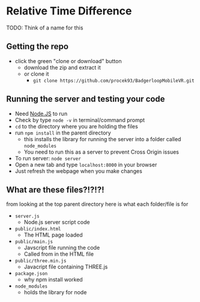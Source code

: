 # Relative Time Difference
TODO: Think of a name for this

## Getting the repo
  - click the green "clone or download" button 
    - download the zip and extract it
    - or clone it 
        - `git clone https://github.com/procek93/BadgerloopMobileVR.git` 

## Running the server and testing your code
- Need [Node.JS](http://nodejs.org/en/download/) to run
- Check by type `node -v` in terminal/command prompt
- `cd` to the directory where you are holding the files
- run `npm install` in the parent directory
    - this installs the library for running the server into a folder called `node_modules`
    - You need to run this as a server to prevent Cross Origin issues
- To run server: `node server`
- Open a new tab and type `localhost:8000` in your browser
- Just refresh the webpage when you make changes

## What are these files?!?!?!
from looking at the top parent directory here is what each folder/file is for

- `server.js`
    - Node.js server script code  
- `public/index.html`
    - The HTML page loaded 
- `public/main.js`
    - Javscript file running the code
    - Called from in the HTML file
- `public/three.min.js`
    - Javacript file containing THREE.js
- `package.json`
    - why npm install worked
- `node_modules`
    - holds the library for node
